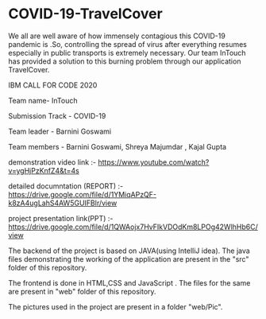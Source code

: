 # COVID-19-TravelCover
We all are well aware of how immensely contagious this COVID-19 pandemic is .So, controlling the spread of virus after everything resumes especially in public transports is extremely necessary. Our team InTouch has provided a solution to this burning problem through our application TravelCover.

IBM CALL FOR CODE 2020

Team name- InTouch

Submission Track - COVID-19

Team leader - Barnini Goswami

Team members - Barnini Goswami, Shreya Majumdar , Kajal Gupta

demonstration video link :- https://www.youtube.com/watch?v=ygHjPzKnfZ4&t=4s

detailed documntation (REPORT) :- https://drive.google.com/file/d/1YMiqAPzQF-k8zA4ugLahS4AW5GUIFBlr/view

project presentation link(PPT) :-https://drive.google.com/file/d/1QWAojx7HvFIkVDOdKm8LPOg42WlhHb6C/view

The backend of the project is based on JAVA(using IntelliJ idea). The java files demonstrating the working of the application are present in the "src" folder of this repository.

The frontend is done in HTML,CSS and JavaScript . The files for the same are present in "web" folder of this repository.

The pictures used in the project are present in a folder "web/Pic".


